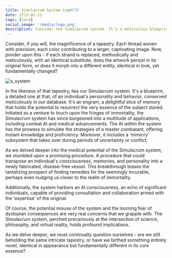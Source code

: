 ```yaml
---
title: Simulacrum System Log#578
date: 2713-02-12
tags: [lore]
social_image: '/media/logo.png'
description: Consider the Simulacrum system. It's a meticulous blueprint of personalities and behaviors, stored in our database. Used with the AI within aslo side combat and medicine, and potentially unlocking immortality, it raises deep questions about our very existence and the nature of identity.
---
```


Consider, if you will, the magnificence of a tapestry. Each thread woven with precision, each color contributing to a larger, captivating image. Now, ponder upon this - if each strand is replaced, methodically and meticulously, with an identical substitute, does the artwork persist in its original form, or does it morph into a different entity, identical in look, yet fundamentally changed?

![s_system](/media/s_system.png)

In the likeness of that tapestry, lies our Simulacrum system. It's a blueprint, a detailed one at that, of an individual's personality and behavior, conserved meticulously in our database. It's an engram, a delightful slice of memory that holds the potential to resurrect the very essence of the subject stored. Initiated as a venture to touch upon the fringes of immortality, the Simulacrum system has since burgeoned into a multitude of applications, including combat AI and medical advancements. The AI within the system has the prowess to simulate the strategies of a master combatant, offering instant knowledge and proficiency. Moreover, it includes a 'mimicry' subsystem that takes over during periods of uncertainty or conflict.

As we delved deeper into the medical potential of the Simulacrum system, we stumbled upon a promising procedure. A procedure that could transpose an individual's consciousness, memories, and personality into a newly fabricated, disease-free vessel. This breakthrough teases the tantalizing prospect of finding remedies for the seemingly incurable, perhaps even nudging us closer to the realm of immortality.

Additionally, the system harbors an AI consciousness, an echo of significant individuals, capable of providing consultation and collaboration armed with the 'expertise' of the original. 

Of course, the potential misuse of the system and the looming fear of dystopian consequences are very real concerns that we grapple with. The Simulacrum system, perched precariously at the intersection of science, philosophy, and virtual reality, holds profound implications.

As we delve deeper, we must continually question ourselves - are we still beholding the same intricate tapestry, or have we birthed something entirely novel, identical in appearance but fundamentally different in its core essence?